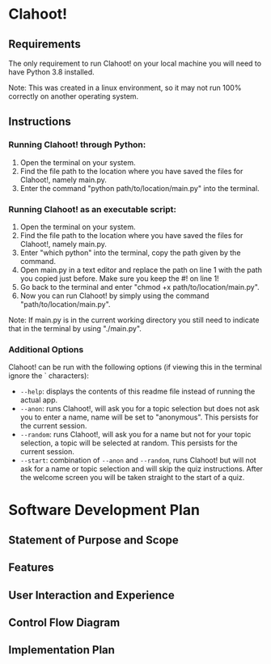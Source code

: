 # Clahoot!

## Requirements
The only requirement to run Clahoot! on your local machine you will need to have Python 3.8 installed.

Note: This was created in a linux environment, so it may not run 100% correctly on another operating system.

## Instructions

### Running Clahoot! through Python:
1. Open the terminal on your system.
2. Find the file path to the location where you have saved the files for Clahoot!, namely main.py.
3. Enter the command "python path/to/location/main.py" into the terminal.

### Running Clahoot! as an executable script:
1. Open the terminal on your system.
2. Find the file path to the location where you have saved the files for Clahoot!, namely main.py.
3. Enter "which python" into the terminal, copy the path given by the command.
4. Open main.py in a text editor and replace the path on line 1 with the path you copied just before. Make sure you keep the #! on line 1!
5. Go back to the terminal and enter "chmod +x path/to/location/main.py".
6. Now you can run Clahoot! by simply using the command "path/to/location/main.py".

Note: If main.py is in the current working directory you still need to indicate that in the terminal by using "./main.py".

### Additional Options
Clahoot! can be run with the following options (if viewing this in the terminal ignore the ` characters):
- `--help`: displays the contents of this readme file instead of running the actual app.
- `--anon`: runs Clahoot!, will ask you for a topic selection but does not ask you to enter a name, name will be set to "anonymous". This persists for the current session.
- `--random`: runs Clahoot!, will ask you for a name but not for your topic selection, a topic will be selected at random. This persists for the current session.
- `--start`: combination of `--anon` and `--random`, runs Clahoot! but will not ask for a name or topic selection and will skip the quiz instructions. After the welcome screen you will be taken straight to the start of a quiz.

# Software Development Plan

## Statement of Purpose and Scope


## Features


## User Interaction and Experience


## Control Flow Diagram


## Implementation Plan

